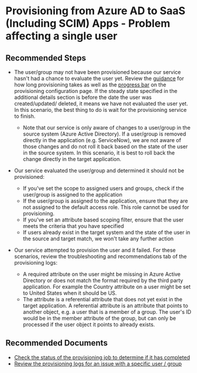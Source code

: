 <properties
	pageTitle="Azure AD user provisioning to SaaS applications - Single user issue"
	description="Azure AD user provisioning to SaaS applications - Single user issue"
	infoBubbleText="Azure AD user provisioning to SaaS applications - Single user issue"
	service="microsoft.activedirectory"
	resource="activedirectory"
	authors="ArvindHarinder1"
	ms.author="ArvindHarinder1"
	displayOrder=""
	selfHelpType="generic"
	supportTopicIds="32684505"
	productPesIds="16666"
	articleId="5d66987d-73a4-4ac9-a1f6-11c732cc61f4"
	cloudEnvironments="Public"
	ownershipId="AzureIdentity_AzureActiveDirectoryConnect"
/>

# Provisioning from Azure AD to SaaS (Including SCIM) Apps - Problem affecting a single user
## **Recommended Steps**

* The user/group may not have been provisioned because our service hasn't had a chance to evaluate the user yet. Review the [guidance](https://docs.microsoft.com/azure/active-directory/manage-apps/application-provisioning-when-will-provisioning-finish-specific-user) for how long provisioning takes as well as the [progress bar](https://docs.microsoft.com/azure/active-directory/manage-apps/application-provisioning-when-will-provisioning-finish-specific-user) on the provisioning configuration page. If the steady state specified in the additional details section is before the date the user was created/updated/ deleted, it means we have not evaluated the user yet. In this scenario, the best thing to do is wait for the provisioning service to finish.  
    * Note that our service is only aware of changes to a user/group in the source system (Azure Active Directory). If a user/group is removed directly in the application (e.g. ServiceNow), we are not aware of those changes and do not roll it back based on the state of the user in the source system. In this scenario, it is best to roll back the change directly in the target application. 
* Our service evaluated the user/group and determined it should not be provisioned:

	* If you've set the scope to assigned users and groups, check if the user/group is assigned to the application
	* If the user/group is assigned to the application, ensure that they are not assigned to the default access role. This role cannot be used for provisioning. 
	* If you've set an attribute based scoping filter, ensure that the user meets the criteria that you have specified
	* If users already exist in the target system and the state of the user in the source and target match, we won't take any further action
	
* Our service attempted to provision the user and it failed. For these scenarios, review the troubleshooting and recommendations tab of the provisioning logs:

	* A required attribute on the user might be missing in Azure Active Directory or does not match the format required by the third party application. For example the Country attribute on a user might be set to United States when it should be US. 
    * The attribute is a referential attribute that does not yet exist in the target application. A referential attribute is an attribute that points to another object, e.g. a user that is a member of a group. The user's ID would be in the member attribute of the group, but can only be processed if the user object it points to already exists.

## **Recommended Documents**

* [Check the status of the provisioning job to determine if it has completed](https://docs.microsoft.com/azure/active-directory/manage-apps/application-provisioning-when-will-provisioning-finish-specific-user)
* [Review the provisioning logs for an issue with a specific user / group ](https://docs.microsoft.com/azure/active-directory/reports-monitoring/concept-provisioning-logs)
